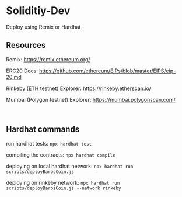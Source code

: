 # Soliditiy-Dev

Deploy using Remix or Hardhat

## Resources

Remix: https://remix.ethereum.org/

ERC20 Docs: https://github.com/ethereum/EIPs/blob/master/EIPS/eip-20.md

Rinkeby (ETH testnet) Explorer: https://rinkeby.etherscan.io/

Mumbai (Polygon testnet) Explorer: https://mumbai.polygonscan.com/

<br/>

## Hardhat commands

run hardhat tests: `npx hardhat test`

compiling the contracts: `npx hardhat compile`

deploying on local hardhat network: `npx hardhat run scripts/deployBarbsCoin.js`

deploying on rinkeby network: `npx hardhat run scripts/deployBarbsCoin.js --network rinkeby`
